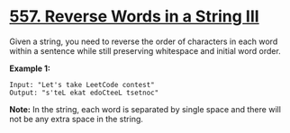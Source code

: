 # [557. Reverse Words in a String III](https://leetcode.com/problems/reverse-words-in-a-string-iii/description)

Given a string, you need to reverse the order of characters in each word within a sentence while still preserving whitespace and initial word order.

**Example 1:**

    Input: "Let's take LeetCode contest"
    Output: "s'teL ekat edoCteeL tsetnoc"

**Note:** In the string, each word is separated by single space and there will not be any extra space in the string.
